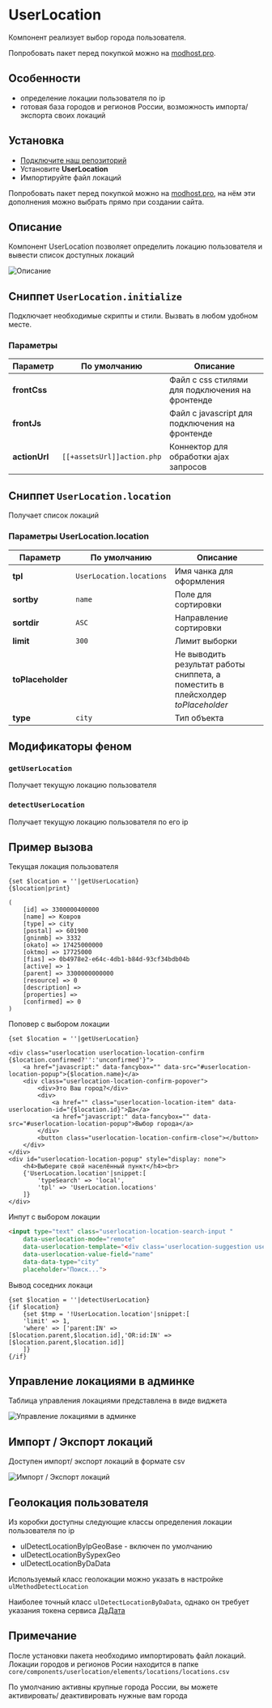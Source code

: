 # UserLocation

Компонент реализует выбор города пользователя.

Попробовать пакет перед покупкой можно на [modhost.pro][4].

## Особенности

- определение локации пользователя по ip
- готовая база городов и регионов России, возможность импорта/ экспорта своих локаций

## Установка

- [Подключите наш репозиторий](https://modstore.pro/info/connection)
- Установите **UserLocation**
- Импортируйте файл локаций

Попробовать пакет перед покупкой можно на [modhost.pro][4], на нём эти дополнения можно выбрать прямо при создании сайта.

## Описание

Компонент UserLocation позволяет определить локацию пользователя и вывести список доступных локаций

![Описание](https://file.modx.pro/files/6/c/6/6c69d7b5e6fc7865180c41e4afe44ed9.jpg)

## Сниппет `UserLocation.initialize`

Подключает необходимые скрипты и стили. Вызвать в любом удобном месте.

### Параметры

| Параметр     | По умолчанию              | Описание                                             |
| -------------| --------------------------| -----------------------------------------------------|
| **frontCss** |                           | Файл с css стилями для подключения на фронтенде      |
| **frontJs**  |                           | Файл с javascript для подключения на фронтенде       |
| **actionUrl**| `[[+assetsUrl]]action.php`  | Коннектор для обработки ajax запросов                |

## Сниппет `UserLocation.location`

Получает список локаций

### Параметры UserLocation.location

| Параметр          | По умолчанию           | Описание                                                                         |
| ------------------| -----------------------| ---------------------------------------------------------------------------------|
| **tpl**           | `UserLocation.locations` | Имя чанка для оформления                                                         |
| **sortby**        | `name`                   | Поле для сортировки                                                              |
| **sortdir**       | `ASC`                    | Направление сортировки                                                           |
| **limit**         | `300`                    | Лимит выборки                                                                    |
| **toPlaceholder** |                        | Не выводить результат работы сниппета, а поместить в плейсхолдер *toPlaceholder* |
| **type**          | `city`                   | Тип объекта                                                                      |

## Модификаторы феном

### `getUserLocation`

Получает текущую локацию пользователя

### `detectUserLocation`

Получает текущую локацию пользователя по его ip

## Пример вызова

Текущая локация пользователя

```fenom
{set $location = ''|getUserLocation}
{$location|print}

(
    [id] => 3300000400000
    [name] => Ковров
    [type] => city
    [postal] => 601900
    [gninmb] => 3332
    [okato] => 17425000000
    [oktmo] => 17725000
    [fias] => 0b4978e2-e64c-4db1-b84d-93cf34bdb04b
    [active] => 1
    [parent] => 3300000000000
    [resource] => 0
    [description] =>
    [properties] =>
    [confirmed] => 0
)
```

Поповер с выбором локации

```fenom
{set $location = ''|getUserLocation}

<div class="userlocation userlocation-location-confirm {$location.confirmed?'':'unconfirmed'}">
    <a href="javascript:" data-fancybox="" data-src="#userlocation-location-popup">{$location.name}</a>
    <div class="userlocation-location-confirm-popover">
        <div>Это Ваш город?</div>
        <div>
            <a href="" class="userlocation-location-item" data-userlocation-id="{$location.id}">Да</a>
            <a href="javascript:" data-fancybox="" data-src="#userlocation-location-popup">Выбор города</a>
        </div>
        <button class="userlocation-location-confirm-close"></button>
    </div>
</div>
<div id="userlocation-location-popup" style="display: none">
    <h4>Выберите свой населённый пункт</h4><br>
    {'UserLocation.location'|snippet:[
        'typeSearch' => 'local',
        'tpl' => 'UserLocation.locations'
    ]}
</div>
```

Инпут с выбором локации

```html
<input type="text" class="userlocation-location-search-input "
    data-userlocation-mode="remote"
    data-userlocation-template="<div class='userlocation-suggestion userlocation-location-item' data-userlocation-row='@row@' data-userlocation-id='@id@'>@name@</div>"
    data-userlocation-value-field="name"
    data-data-type="city"
    placeholder="Поиск...">
```

Вывод соседних локаци

```fenom
{set $location = ''|detectUserLocation}
{if $location}
    {set $tmp = '!UserLocation.location'|snippet:[
    'limit' => 1,
    'where' => ['parent:IN' => [$location.parent,$location.id],'OR:id:IN' => [$location.parent,$location.id]]
    ]}
{/if}
```

## Управление локациями в админке

Таблица управления локациями представлена в виде виджета

![Управление локациями в админке](https://file.modx.pro/files/0/4/3/043bf415e97bd6ffd6a1a8f6c36420d6.jpg)

## Импорт / Экспорт локаций

Доступен импорт/ экспорт локаций в формате csv

![Импорт / Экспорт локаций](https://file.modx.pro/files/0/0/1/00101496f17fb0dc09aa86209a198d6c.jpg)

## Геолокация пользователя

Из коробки доступны следующие классы определения локации пользователя по ip

- ulDetectLocationByIpGeoBase - включен по умолчанию
- ulDetectLocationBySypexGeo
- ulDetectLocationByDaData

Используемый класс геолокации можно указать в настройке `ulMethodDetectLocation`

Наиболее точный класс `ulDetectLocationByDaData`, однако он требует указания токена сервиса [ДаДата][5]

## Примечание

После установки пакета необходимо импортировать файл локаций.
Локации городов и регионов Росии находится в папке `
core/components/userlocation/elements/locations/locations.csv
`

По умолчанию активны крупные города России, вы можете активировать/ деактивировать нужные вам города

[4]: https://modhost.pro
[5]: https://dadata.ru/profile
